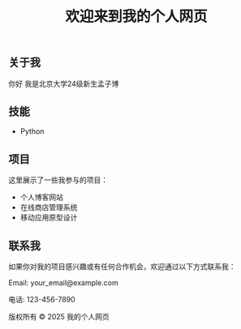 <!DOCTYPE html>
<html lang="zh-CN">
<body>
    <div class="container">
        <header>
            <h1>欢迎来到我的个人网页</h1>
        </header>
        </nav>
        <div class="content" id="about">
            <h2>关于我</h2>
            <p>你好 我是北京大学24级新生孟子博</p>
        </div>
        <div class="content" id="skills">
            <h2>技能</h2>
            <ul>
                <li>Python</li>
            </ul>
        </div>
        <div class="content" id="projects">
            <h2>项目</h2>
            <p>这里展示了一些我参与的项目：</p>
            <ul>
                <li>个人博客网站</li>
                <li>在线商店管理系统</li>
                <li>移动应用原型设计</li>
            </ul>
        </div>
        <div class="content" id="contact">
            <h2>联系我</h2>
            <p>如果你对我的项目感兴趣或有任何合作机会，欢迎通过以下方式联系我：</p>
            <p>Email: your_email@example.com</p>
            <p>电话: 123-456-7890</p>
        </div>
        <footer>
            <p>版权所有 &copy; 2025 我的个人网页</p>
        </footer>
    </div>
</body>
</html>
